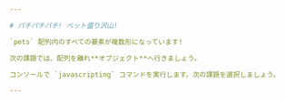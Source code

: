 ```yaml
---

# パチパチパチ! ペット盛り沢山!

`pets` 配列内のすべての要素が複数形になっています!

次の課題では、配列を離れ**オブジェクト**へ行きましょう。

コンソールで `javascripting` コマンドを実行します。次の課題を選択しましょう。

---
```

